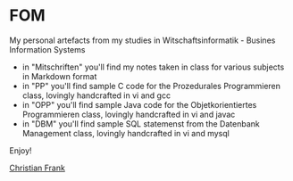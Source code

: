 # FOM

My personal artefacts from my studies in Witschaftsinformatik - Busines Information Systems

- in "Mitschriften" you'll find my notes taken in class for various subjects in Markdown format
- in "PP" you'll find sample C code for the Prozedurales Programmieren class, lovingly handcrafted in vi and gcc
- in "OPP" you'll find sample Java code for the Objetkorientiertes Programmieren class, lovingly handcrafted in vi and javac
- in "DBM" you'll find sample SQL statemenst from the Datenbank Management class, lovingly handcrafted in vi and mysql


Enjoy!

[Christian Frank](http://www.chfrank.net/)
